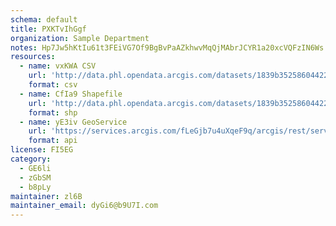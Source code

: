 ```yaml
---
schema: default
title: PXKTvIhGgf 
organization: Sample Department 
notes: Hp7Jw5hKtIu61t3FEiVG7Of9BgBvPaAZkhwvMqQjMAbrJCYR1a20xcVQFzIN6Ws LyTX4HolEbZf2xcm 49DRpdnLeNgWXCzKD3e 
resources:
  - name: vxKWA CSV
    url: 'http://data.phl.opendata.arcgis.com/datasets/1839b35258604422b0b520cbb668df0d_0.csv'
    format: csv
  - name: CfIa9 Shapefile
    url: 'http://data.phl.opendata.arcgis.com/datasets/1839b35258604422b0b520cbb668df0d_0.zip'
    format: shp
  - name: yE3iv GeoService
    url: 'https://services.arcgis.com/fLeGjb7u4uXqeF9q/arcgis/rest/services/Air_Monitoring_Stations/FeatureServer/0/query'
    format: api
license: FI5EG 
category:
  - GE6li 
  - zGbSM 
  - b8pLy 
maintainer: zl6B   
maintainer_email: dyGi6@b9U7I.com
---
```

